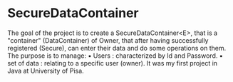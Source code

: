# SecureDataContainer
The goal of the project is to create a SecureDataContainer&lt;E>, that is a "container" (DataContainer) of Owner, that after having successfully registered (Secure), can enter their data and do some operations on them. The purpose is to manage: ▪ Users : characterized by Id and Password. ▪ set of data : relating to a specific user (owner). It was my first project in Java at University of Pisa.
